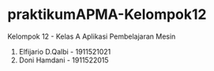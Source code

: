 # praktikumAPMA-Kelompok12
Kelompok 12 - Kelas A Aplikasi Pembelajaran Mesin
1. Elfijario D.Qalbi - 1911521021
2. Doni Hamdani - 1911522015
